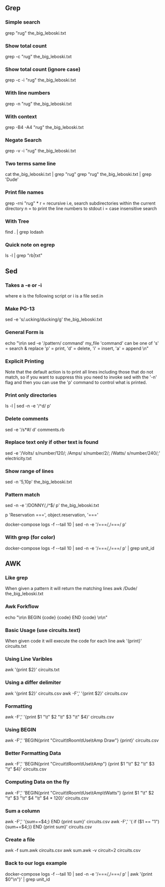 
## Grep

### Simple search
grep "rug" the_big_leboski.txt

### Show total count
grep -c "rug" the_big_leboski.txt

### Show total count (ignore case)
grep -c -i "rug" the_big_leboski.txt

### With line numbers
grep -n "rug" the_big_leboski.txt

### With context
grep -B4 -A4 "rug" the_big_leboski.txt

### Negate Search
grep -v -i "rug" the_big_leboski.txt

### Two terms same line
cat the_big_leboski.txt | grep "rug"
grep "rug" the_big_leboski.txt | grep 'Dude'

### Print file names
grep -rni "rug" *
r = recursive i.e, search subdirectories within the current directory
n = to print the line numbers to stdout
i = case insensitive search

### With Tree
find . | grep lodash

### Quick note on egrep
ls -l | grep "rb|txt"


## Sed

### Takes a -e or -i
where e is the following script
or i is a file sed.in

### Make PG-13
sed -e 's/.ucking/ducking/g' the_big_leboski.txt

### General Form is
echo "\n\n
sed -e '/pattern/ command' my_file
'command' can be one of
's' = search & replace
'p' = print,
'd' = delete,
'i' = insert,
'a' = append
\n"

### Explicit Printing
Note that the default action is to print all lines including those that do not match,
so if you want to suppress this you need to invoke sed with the '-n' flag and then you
can use the 'p' command to control what is printed.

### Print only directories
ls -l | sed -n -e '/^d/ p'

### Delete comments
sed -e '/s*#/ d' comments.rb

### Replace text only if other text is found
sed  -e '/Volts/ s/number/120/; /Amps/ s/number/2/; /Watts/ s/number/240/;' electricity.txt

### Show range of lines
sed -n '5,10p' the_big_leboski.txt

### Pattern match
sed  -n -e '/DONNY/,/^$/ p' the_big_leboski.txt

p 'Reservation ===', object.reservation, '==='

docker-compose logs -f --tail 10 | sed -n -e '/===/,/===/ p'

### With grep (for color)
docker-compose logs -f --tail 10 | sed -n -e '/===/,/===/ p' | grep unit_id



## AWK

### Like grep
When given a pattern it will return the matching lines
awk /Dude/ the_big_leboski.txt

### Awk Forkflow
echo "\n\n
BEGIN {code}
{code}
END {code}
\n\n"

### Basic Usage (use circuits.text)
When given code it will execute the code for each line
awk '{print}' circuits.txt

### Using Line Varibles
awk '{print $2}' circuits.txt

### Using a differ delimiter
awk '{print $2}' circuits.csv
awk -F',' '{print $2}' circuits.csv

### Formatting
awk  -F',' '{print $1 "\t" $2 "\t" $3 "\t" $4}' circuits.csv

### Using BEGIN
awk -F',' 'BEGIN{print "Circuit\tRoom\tUse\tAmp Draw"} {print}' circuits.csv

### Better Formatting Data
awk -F',' 'BEGIN{print "Circuit\tRoom\tUse\tAmp"} {print $1 "\t" $2 "\t" $3 "\t" $4}' circuits.csv

### Computing Data on the fly
awk -F',' 'BEGIN{print "Circuit\tRoom\tUse\tAmp\tWatts"} {print $1 "\t" $2 "\t" $3 "\t" $4 "\t" $4 * 120}' circuits.csv

### Sum a column
awk -F',' '{sum+=$4;} END {print sum}' circuits.csv
awk -F',' '{ if ($1 == "1") {sum+=$4;}} END {print sum}' circuits.csv

### Create a file
awk -f sum.awk circuits.csv
awk sum.awk -v circuit=2 circuits.csv

### Back to our logs example
docker-compose logs -f --tail 10 | sed -n -e '/===/,/===/ p' | awk '{print $0"\n"}' | grep unit_id

